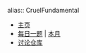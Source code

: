 alias:: CruelFundamental

- [主页](http://fundamental.cruelcoding.com/)
- [每日一题](https://github.com/CYZH1307/CruelFundamental/tree/main/Questions) | [本月](https://github.com/CYZH1307/CruelFundamental/blob/main/Questions/202303-HTTP%26TCP.md)
- [讨论仓库](https://github.com/Monsooooon/CruelFundamental)